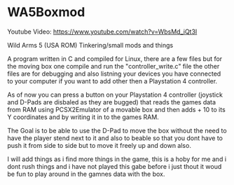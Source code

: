 # WA5Boxmod

Youtube Video:
https://www.youtube.com/watch?v=WbsMd_iQt3I


Wild Arms 5 (USA ROM) Tinkering/small mods and things

A program written in C and compiled for Linux, there are a few files but for the moving box one compile and run the "controller_write.c" file the other files are for debugging and also listning your devices you have connected to your computer if you want to add other then a Playstation 4 controller.

As of now you can press a button on your Playstation 4 controller (joystick and D-Pads are disbaled as they are bugged) that reads the games data from RAM using PCSX2Emulator of a movable box and then adds + 10 to its Y coordinates and by writing it in to the games RAM.

The Goal is to be able to use the D-Pad to move the box without the need to have the player stend next to it and also to beable so that you dont have to push it from side to side but to move it freely up and down also.

I will add things as i find more things in the game, this is a hoby for me and i dont rush things and i have not played this gabe before i just thout it woud be fun to play around in the gamnes data with the box.

